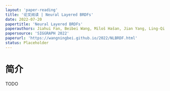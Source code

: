 ```yaml
---
layout: 'paper-reading'
title: '论文阅读 | Neural Layered BRDFs'
date: 2022-07-20
papertitle: 'Neural Layered BRDFs'
paperauthors: Jiahui Fan, Beibei Wang, Miloš Hašan, Jian Yang, Ling-Qi Yan
papersource: 'SIGGRAPH 2022'
paperurl: 'https://wangningbei.github.io/2022/NLBRDF.html'
status: Placeholder
---
```


# 简介

TODO